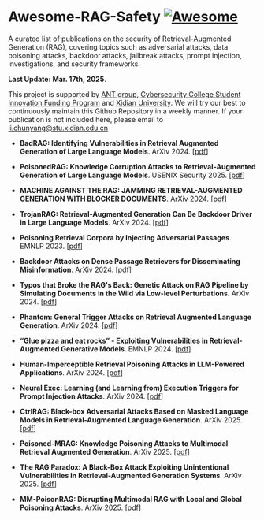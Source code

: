 # Awesome-RAG-Safety [![Awesome](https://awesome.re/badge.svg)](https://awesome.re)

A curated list of publications on the security of Retrieval-Augmented Generation (RAG), covering topics such as adversarial attacks, data poisoning attacks, backdoor attacks, jailbreak attacks, prompt injection, investigations, and security frameworks.

<strong>Last Update: Mar. 17th, 2025</strong>.


This project is supported by [ANT group](https://www.antgroup.com/), [Cybersecurity College Student Innovation Funding Program](https://zzjh.org.cn/#/) and [Xidian University](https://www.xidian.edu.cn/). We will try our best to continuously maintain this Github Repository in a weekly manner. If your publication is not included here, please email to li.chunyang@stu.xidian.edu.cn

<!-- 
## Jailbreak Attack -->

- **BadRAG: Identifying Vulnerabilities in Retrieval Augmented Generation of Large Language Models**. ArXiv 2024. [[pdf](https://arxiv.org/abs/2406.00083)]

- **PoisonedRAG: Knowledge Corruption Attacks to Retrieval-Augmented Generation  of Large Language Models**.  USENIX Security 2025. [[pdf](https://arxiv.org/abs/2402.07867)]

- **MACHINE AGAINST THE RAG:  JAMMING RETRIEVAL-AUGMENTED GENERATION WITH  BLOCKER DOCUMENTS**. ArXiv 2024. [[pdf](https://arxiv.org/abs/2406.05870)]

- **TrojanRAG: Retrieval-Augmented Generation Can Be Backdoor Driver in Large Language Models**. ArXiv 2024. [[pdf](https://arxiv.org/abs/2405.13401)]

- **Poisoning Retrieval Corpora by Injecting Adversarial Passages**. EMNLP 2023. [[pdf](https://arxiv.org/abs/2310.19156)]

- **Backdoor Attacks on Dense Passage Retrievers for Disseminating Misinformation**. ArXiv 2024. [[pdf](https://arxiv.org/html/2402.13532v1)]

- **Typos that Broke the RAG's Back: Genetic Attack on RAG Pipeline by Simulating Documents in the Wild via Low-level Perturbations**. ArXiv 2024. [[pdf](https://arxiv.org/abs/2404.13948)]

- **Phantom: General Trigger Attacks on Retrieval Augmented Language Generation**. ArXiv 2024. [[pdf](https://arxiv.org/abs/2405.20485)]

- **“Glue pizza and eat rocks” - Exploiting Vulnerabilities in Retrieval-Augmented Generative Models**. EMNLP 2024. [[pdf](https://aclanthology.org/2024.emnlp-main.96/)]


- **Human-Imperceptible Retrieval Poisoning Attacks in LLM-Powered Applications**. ArXiv 2024. [[pdf](https://arxiv.org/abs/2404.17196)]


- **Neural Exec: Learning (and Learning from) Execution Triggers for Prompt Injection Attacks**. ArXiv 2024. [[pdf](https://arxiv.org/abs/2403.03792)]

- **CtrlRAG: Black-box Adversarial Attacks Based on Masked Language Models in Retrieval-Augmented Language Generation**. ArXiv 2025. [[pdf](https://arxiv.org/abs/2503.06950)]

- **Poisoned-MRAG: Knowledge Poisoning Attacks to Multimodal Retrieval Augmented Generation**. ArXiv 2025. [[pdf](https://arxiv.org/abs/2503.06254)]

- **The RAG Paradox: A Black-Box Attack Exploiting Unintentional Vulnerabilities in Retrieval-Augmented Generation Systems**. ArXiv 2025. [[pdf](https://arxiv.org/abs/2502.20995)]

- **MM-PoisonRAG: Disrupting Multimodal RAG with Local and Global Poisoning Attacks**. ArXiv 2025. [[pdf](https://arxiv.org/abs/2502.17832)]

